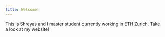 ```yaml
---
title: Welcome!
---
```


This is Shreyas and I master student currently working in ETH Zurich.
Take a look at my website!